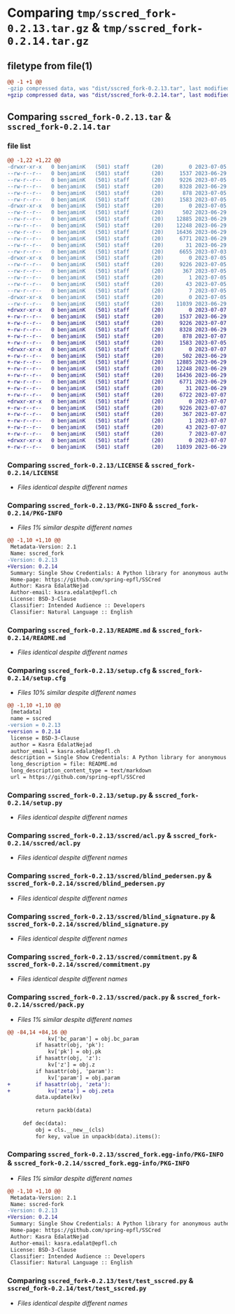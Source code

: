 # Comparing `tmp/sscred_fork-0.2.13.tar.gz` & `tmp/sscred_fork-0.2.14.tar.gz`

## filetype from file(1)

```diff
@@ -1 +1 @@
-gzip compressed data, was "dist/sscred_fork-0.2.13.tar", last modified: Wed Jul  5 10:13:19 2023, max compression
+gzip compressed data, was "dist/sscred_fork-0.2.14.tar", last modified: Fri Jul  7 14:30:32 2023, max compression
```

## Comparing `sscred_fork-0.2.13.tar` & `sscred_fork-0.2.14.tar`

### file list

```diff
@@ -1,22 +1,22 @@
-drwxr-xr-x   0 benjaminK   (501) staff       (20)        0 2023-07-05 10:13:19.000000 sscred_fork-0.2.13/
--rw-r--r--   0 benjaminK   (501) staff       (20)     1537 2023-06-29 18:39:09.000000 sscred_fork-0.2.13/LICENSE
--rw-r--r--   0 benjaminK   (501) staff       (20)     9226 2023-07-05 10:13:19.000000 sscred_fork-0.2.13/PKG-INFO
--rw-r--r--   0 benjaminK   (501) staff       (20)     8328 2023-06-29 18:39:09.000000 sscred_fork-0.2.13/README.md
--rw-r--r--   0 benjaminK   (501) staff       (20)      878 2023-07-05 10:13:19.000000 sscred_fork-0.2.13/setup.cfg
--rw-r--r--   0 benjaminK   (501) staff       (20)     1583 2023-07-05 10:12:24.000000 sscred_fork-0.2.13/setup.py
-drwxr-xr-x   0 benjaminK   (501) staff       (20)        0 2023-07-05 10:13:19.000000 sscred_fork-0.2.13/sscred/
--rw-r--r--   0 benjaminK   (501) staff       (20)      502 2023-06-29 18:39:09.000000 sscred_fork-0.2.13/sscred/__init__.py
--rw-r--r--   0 benjaminK   (501) staff       (20)    12885 2023-06-29 18:39:09.000000 sscred_fork-0.2.13/sscred/acl.py
--rw-r--r--   0 benjaminK   (501) staff       (20)    12248 2023-06-29 18:39:09.000000 sscred_fork-0.2.13/sscred/blind_pedersen.py
--rw-r--r--   0 benjaminK   (501) staff       (20)    16436 2023-06-29 18:39:09.000000 sscred_fork-0.2.13/sscred/blind_signature.py
--rw-r--r--   0 benjaminK   (501) staff       (20)     6771 2023-06-29 18:39:09.000000 sscred_fork-0.2.13/sscred/commitment.py
--rw-r--r--   0 benjaminK   (501) staff       (20)       31 2023-06-29 18:39:09.000000 sscred_fork-0.2.13/sscred/config.py
--rw-r--r--   0 benjaminK   (501) staff       (20)     6655 2023-07-03 23:37:50.000000 sscred_fork-0.2.13/sscred/pack.py
-drwxr-xr-x   0 benjaminK   (501) staff       (20)        0 2023-07-05 10:13:19.000000 sscred_fork-0.2.13/sscred_fork.egg-info/
--rw-r--r--   0 benjaminK   (501) staff       (20)     9226 2023-07-05 10:13:19.000000 sscred_fork-0.2.13/sscred_fork.egg-info/PKG-INFO
--rw-r--r--   0 benjaminK   (501) staff       (20)      367 2023-07-05 10:13:19.000000 sscred_fork-0.2.13/sscred_fork.egg-info/SOURCES.txt
--rw-r--r--   0 benjaminK   (501) staff       (20)        1 2023-07-05 10:13:19.000000 sscred_fork-0.2.13/sscred_fork.egg-info/dependency_links.txt
--rw-r--r--   0 benjaminK   (501) staff       (20)       43 2023-07-05 10:13:19.000000 sscred_fork-0.2.13/sscred_fork.egg-info/requires.txt
--rw-r--r--   0 benjaminK   (501) staff       (20)        7 2023-07-05 10:13:19.000000 sscred_fork-0.2.13/sscred_fork.egg-info/top_level.txt
-drwxr-xr-x   0 benjaminK   (501) staff       (20)        0 2023-07-05 10:13:19.000000 sscred_fork-0.2.13/test/
--rw-r--r--   0 benjaminK   (501) staff       (20)    11039 2023-06-29 18:39:09.000000 sscred_fork-0.2.13/test/test_sscred.py
+drwxr-xr-x   0 benjaminK   (501) staff       (20)        0 2023-07-07 14:30:32.000000 sscred_fork-0.2.14/
+-rw-r--r--   0 benjaminK   (501) staff       (20)     1537 2023-06-29 18:39:09.000000 sscred_fork-0.2.14/LICENSE
+-rw-r--r--   0 benjaminK   (501) staff       (20)     9226 2023-07-07 14:30:32.000000 sscred_fork-0.2.14/PKG-INFO
+-rw-r--r--   0 benjaminK   (501) staff       (20)     8328 2023-06-29 18:39:09.000000 sscred_fork-0.2.14/README.md
+-rw-r--r--   0 benjaminK   (501) staff       (20)      878 2023-07-07 14:30:32.000000 sscred_fork-0.2.14/setup.cfg
+-rw-r--r--   0 benjaminK   (501) staff       (20)     1583 2023-07-05 10:12:24.000000 sscred_fork-0.2.14/setup.py
+drwxr-xr-x   0 benjaminK   (501) staff       (20)        0 2023-07-07 14:30:32.000000 sscred_fork-0.2.14/sscred/
+-rw-r--r--   0 benjaminK   (501) staff       (20)      502 2023-06-29 18:39:09.000000 sscred_fork-0.2.14/sscred/__init__.py
+-rw-r--r--   0 benjaminK   (501) staff       (20)    12885 2023-06-29 18:39:09.000000 sscred_fork-0.2.14/sscred/acl.py
+-rw-r--r--   0 benjaminK   (501) staff       (20)    12248 2023-06-29 18:39:09.000000 sscred_fork-0.2.14/sscred/blind_pedersen.py
+-rw-r--r--   0 benjaminK   (501) staff       (20)    16436 2023-06-29 18:39:09.000000 sscred_fork-0.2.14/sscred/blind_signature.py
+-rw-r--r--   0 benjaminK   (501) staff       (20)     6771 2023-06-29 18:39:09.000000 sscred_fork-0.2.14/sscred/commitment.py
+-rw-r--r--   0 benjaminK   (501) staff       (20)       31 2023-06-29 18:39:09.000000 sscred_fork-0.2.14/sscred/config.py
+-rw-r--r--   0 benjaminK   (501) staff       (20)     6722 2023-07-07 14:29:32.000000 sscred_fork-0.2.14/sscred/pack.py
+drwxr-xr-x   0 benjaminK   (501) staff       (20)        0 2023-07-07 14:30:32.000000 sscred_fork-0.2.14/sscred_fork.egg-info/
+-rw-r--r--   0 benjaminK   (501) staff       (20)     9226 2023-07-07 14:30:32.000000 sscred_fork-0.2.14/sscred_fork.egg-info/PKG-INFO
+-rw-r--r--   0 benjaminK   (501) staff       (20)      367 2023-07-07 14:30:32.000000 sscred_fork-0.2.14/sscred_fork.egg-info/SOURCES.txt
+-rw-r--r--   0 benjaminK   (501) staff       (20)        1 2023-07-07 14:30:32.000000 sscred_fork-0.2.14/sscred_fork.egg-info/dependency_links.txt
+-rw-r--r--   0 benjaminK   (501) staff       (20)       43 2023-07-07 14:30:32.000000 sscred_fork-0.2.14/sscred_fork.egg-info/requires.txt
+-rw-r--r--   0 benjaminK   (501) staff       (20)        7 2023-07-07 14:30:32.000000 sscred_fork-0.2.14/sscred_fork.egg-info/top_level.txt
+drwxr-xr-x   0 benjaminK   (501) staff       (20)        0 2023-07-07 14:30:32.000000 sscred_fork-0.2.14/test/
+-rw-r--r--   0 benjaminK   (501) staff       (20)    11039 2023-06-29 18:39:09.000000 sscred_fork-0.2.14/test/test_sscred.py
```

### Comparing `sscred_fork-0.2.13/LICENSE` & `sscred_fork-0.2.14/LICENSE`

 * *Files identical despite different names*

### Comparing `sscred_fork-0.2.13/PKG-INFO` & `sscred_fork-0.2.14/PKG-INFO`

 * *Files 1% similar despite different names*

```diff
@@ -1,10 +1,10 @@
 Metadata-Version: 2.1
 Name: sscred_fork
-Version: 0.2.13
+Version: 0.2.14
 Summary: Single Show Credentials: A Python library for anonymous authentication.
 Home-page: https://github.com/spring-epfl/SSCred
 Author: Kasra EdalatNejad
 Author-email: kasra.edalat@epfl.ch
 License: BSD-3-Clause
 Classifier: Intended Audience :: Developers
 Classifier: Natural Language :: English
```

### Comparing `sscred_fork-0.2.13/README.md` & `sscred_fork-0.2.14/README.md`

 * *Files identical despite different names*

### Comparing `sscred_fork-0.2.13/setup.cfg` & `sscred_fork-0.2.14/setup.cfg`

 * *Files 10% similar despite different names*

```diff
@@ -1,10 +1,10 @@
 [metadata]
 name = sscred
-version = 0.2.13
+version = 0.2.14
 license = BSD-3-Clause
 author = Kasra EdalatNejad
 author_email = kasra.edalat@epfl.ch
 description = Single Show Credentials: A Python library for anonymous authentication.
 long_description = file: README.md
 long_description_content_type = text/markdown
 url = https://github.com/spring-epfl/SSCred
```

### Comparing `sscred_fork-0.2.13/setup.py` & `sscred_fork-0.2.14/setup.py`

 * *Files identical despite different names*

### Comparing `sscred_fork-0.2.13/sscred/acl.py` & `sscred_fork-0.2.14/sscred/acl.py`

 * *Files identical despite different names*

### Comparing `sscred_fork-0.2.13/sscred/blind_pedersen.py` & `sscred_fork-0.2.14/sscred/blind_pedersen.py`

 * *Files identical despite different names*

### Comparing `sscred_fork-0.2.13/sscred/blind_signature.py` & `sscred_fork-0.2.14/sscred/blind_signature.py`

 * *Files identical despite different names*

### Comparing `sscred_fork-0.2.13/sscred/commitment.py` & `sscred_fork-0.2.14/sscred/commitment.py`

 * *Files identical despite different names*

### Comparing `sscred_fork-0.2.13/sscred/pack.py` & `sscred_fork-0.2.14/sscred/pack.py`

 * *Files 1% similar despite different names*

```diff
@@ -84,14 +84,16 @@
             kv['bc_param'] = obj.bc_param
         if hasattr(obj, 'pk'):
             kv['pk'] = obj.pk
         if hasattr(obj, 'z'):
             kv['z'] = obj.z
         if hasattr(obj, 'param'):
             kv['param'] = obj.param
+        if hasattr(obj, 'zeta'):
+            kv['zeta'] = obj.zeta
         data.update(kv)
 
         return packb(data)
 
     def dec(data):
         obj = cls.__new__(cls)
         for key, value in unpackb(data).items():
```

### Comparing `sscred_fork-0.2.13/sscred_fork.egg-info/PKG-INFO` & `sscred_fork-0.2.14/sscred_fork.egg-info/PKG-INFO`

 * *Files 1% similar despite different names*

```diff
@@ -1,10 +1,10 @@
 Metadata-Version: 2.1
 Name: sscred-fork
-Version: 0.2.13
+Version: 0.2.14
 Summary: Single Show Credentials: A Python library for anonymous authentication.
 Home-page: https://github.com/spring-epfl/SSCred
 Author: Kasra EdalatNejad
 Author-email: kasra.edalat@epfl.ch
 License: BSD-3-Clause
 Classifier: Intended Audience :: Developers
 Classifier: Natural Language :: English
```

### Comparing `sscred_fork-0.2.13/test/test_sscred.py` & `sscred_fork-0.2.14/test/test_sscred.py`

 * *Files identical despite different names*

